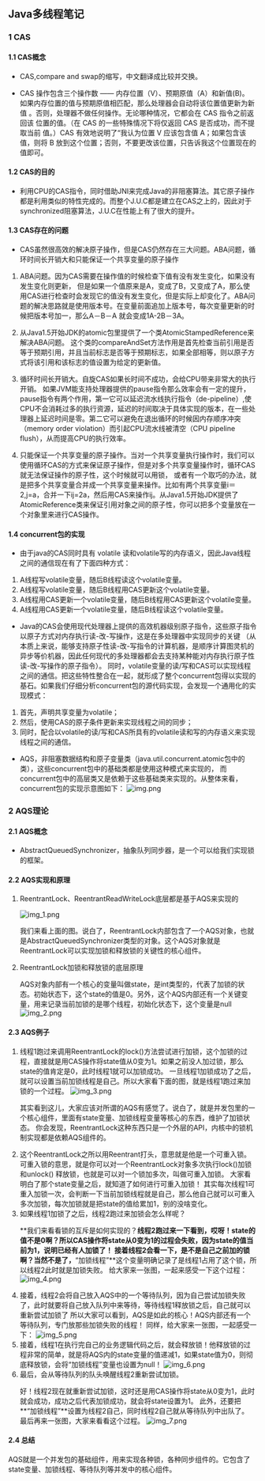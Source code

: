 ## Java多线程笔记

### 1 CAS

#### 1.1 CAS概念

* CAS,compare and swap的缩写，中文翻译成比较并交换。<p>
* CAS 操作包含三个操作数 —— 内存位置（V）、预期原值（A）和新值(B)。 如果内存位置的值与预期原值相匹配，那么处理器会自动将该位置值更新为新值 。否则，处理器不做任何操作。无论哪种情况，它都会在 CAS 指令之前返回该
  位置的值。（在 CAS 的一些特殊情况下将仅返回 CAS 是否成功，而不提取当前 值。）CAS 有效地说明了“我认为位置 V 应该包含值 A；如果包含该值，则将 B 放到这个位置；否则，不要更改该位置，只告诉我这个位置现在的值即可。

#### 1.2 CAS的目的

* 利用CPU的CAS指令，同时借助JNI来完成Java的非阻塞算法。其它原子操作都是利用类似的特性完成的。而整个J.U.C都是建立在CAS之上的，因此对于synchronized阻塞算法，J.U.C在性能上有了很大的提升。

#### 1.3 CAS存在的问题

* CAS虽然很高效的解决原子操作，但是CAS仍然存在三大问题。ABA问题，循环时间长开销大和只能保证一个共享变量的原子操作

1. ABA问题。因为CAS需要在操作值的时候检查下值有没有发生变化，如果没有发生变化则更新，
   但是如果一个值原来是A，变成了B，又变成了A，那么使用CAS进行检查时会发现它的值没有发生变化，但是实际上却变化了。ABA问题的解决思路就是使用版本号。在变量前面追加上版本号，每次变量更新的时候把版本号加一，那么A－B－A
   就会变成1A-2B－3A。

2. 从Java1.5开始JDK的atomic包里提供了一个类AtomicStampedReference来解决ABA问题。
   这个类的compareAndSet方法作用是首先检查当前引用是否等于预期引用，并且当前标志是否等于预期标志，如果全部相等，则以原子方式将该引用和该标志的值设置为给定的更新值。

3. 循环时间长开销大。自旋CAS如果长时间不成功，会给CPU带来非常大的执行开销。
   如果JVM能支持处理器提供的pause指令那么效率会有一定的提升，pause指令有两个作用，第一它可以延迟流水线执行指令（de-pipeline）,使CPU不会消耗过多的执行资源，延迟的时间取决于具体实现的版本，在一些处理器上延迟时间是零。第二它可以避免在退出循环的时候因内存顺序冲突（memory
   order violation）而引起CPU流水线被清空（CPU pipeline flush），从而提高CPU的执行效率。

4. 只能保证一个共享变量的原子操作。当对一个共享变量执行操作时，我们可以使用循环CAS的方式来保证原子操作，但是对多个共享变量操作时，循环CAS就无法保证操作的原子性，这个时候就可以用锁，
   或者有一个取巧的办法，就是把多个共享变量合并成一个共享变量来操作。比如有两个共享变量i＝2,j=a，合并一下ij=2a，然后用CAS来操作ij。从Java1.5开始JDK提供了AtomicReference类来保证引用对象之间的原子性，你可以把多个变量放在一个对象里来进行CAS操作。

#### 1.4 concurrent包的实现

* 由于java的CAS同时具有 volatile 读和volatile写的内存语义，因此Java线程之间的通信现在有了下面四种方式：

1. A线程写volatile变量，随后B线程读这个volatile变量。
2. A线程写volatile变量，随后B线程用CAS更新这个volatile变量。
3. A线程用CAS更新一个volatile变量，随后B线程用CAS更新这个volatile变量。
4. A线程用CAS更新一个volatile变量，随后B线程读这个volatile变量。

* Java的CAS会使用现代处理器上提供的高效机器级别原子指令，这些原子指令以原子方式对内存执行读-改-写操作，这是在多处理器中实现同步的关键
  （从本质上来说，能够支持原子性读-改-写指令的计算机器，是顺序计算图灵机的异步等价机器，因此任何现代的多处理器都会去支持某种能对内存执行原子性读-改-写操作的原子指令）。
  同时，volatile变量的读/写和CAS可以实现线程之间的通信。把这些特性整合在一起，就形成了整个concurrent包得以实现的基石。如果我们仔细分析concurrent包的源代码实现，会发现一个通用化的实现模式：

1. 首先，声明共享变量为volatile；
2. 然后，使用CAS的原子条件更新来实现线程之间的同步；
3. 同时，配合以volatile的读/写和CAS所具有的volatile读和写的内存语义来实现线程之间的通信。

* AQS，非阻塞数据结构和原子变量类（java.util.concurrent.atomic包中的类），这些concurrent包中的基础类都是使用这种模式来实现的，
  而concurrent包中的高层类又是依赖于这些基础类来实现的。从整体来看，concurrent包的实现示意图如下：
  ![img.png](img.png)<P>

### 2 AQS理论

#### 2.1 AQS概念

* AbstractQueuedSynchronizer，抽象队列同步器，是一个可以给我们实现锁的框架。<p>

#### 2.2 AQS实现和原理

1. ReentrantLock、ReentrantReadWriteLock底层都是基于AQS来实现的<p>
   ![img_1.png](img_1.png)<p>
   我们来看上面的图。说白了，ReentrantLock内部包含了一个AQS对象，也就是AbstractQueuedSynchronizer类型的对象。这个AQS对象就是ReentrantLock可以实现加锁和释放锁的关键性的核心组件。<p>
2. ReentrantLock加锁和释放锁的底层原理<p>
   AQS对象内部有一个核心的变量叫做state，是int类型的，代表了加锁的状态。初始状态下，这个state的值是0。另外，这个AQS内部还有一个关键变量，用来记录当前加锁的是哪个线程，初始化状态下，这个变量是null
   ![img_2.png](img_2.png)<P>

#### 2.3 AQS例子

1. 线程1跑过来调用ReentrantLock的lock()方法尝试进行加锁，这个加锁的过程，直接就是用CAS操作将state值从0变为1。如果之前没人加过锁，那么state的值肯定是0，此时线程1就可以加锁成功。
   一旦线程1加锁成功了之后，就可以设置当前加锁线程是自己。所以大家看下面的图，就是线程1跑过来加锁的一个过程。
   ![img_3.png](img_3.png)<P>
   其实看到这儿，大家应该对所谓的AQS有感觉了。说白了，就是并发包里的一个核心组件，里面有state变量、加锁线程变量等核心的东西，维护了加锁状态。
   你会发现，ReentrantLock这种东西只是一个外层的API，内核中的锁机制实现都是依赖AQS组件的。
2. 这个ReentrantLock之所以用Reentrant打头，意思就是他是一个可重入锁。 可重入锁的意思，就是你可以对一个ReentrantLock对象多次执行lock()加锁和unlock()
   释放锁，也就是可以对一个锁加多次，叫做可重入加锁。 大家看明白了那个state变量之后，就知道了如何进行可重入加锁！
   其实每次线程1可重入加锁一次，会判断一下当前加锁线程就是自己，那么他自己就可以可重入多次加锁，每次加锁就是把state的值给累加1，别的没啥变化。
3. 如果线程1加锁了之后，线程2跑过来加锁会怎么样呢？<p>
   **我们来看看锁的互斥是如何实现的？**线程2跑过来一下看到，哎呀！state的值不是0啊？所以CAS操作将state从0变为1的过程会失败，因为state的值当前为1，说明已经有人加锁了！
   接着线程2会看一下，是不是自己之前加的锁啊？当然不是了，**“加锁线程”**这个变量明确记录了是线程1占用了这个锁，所以线程2此时就是加锁失败。 给大家来一张图，一起来感受一下这个过程：
   ![img_4.png](img_4.png)
4. 接着，线程2会将自己放入AQS中的一个等待队列，因为自己尝试加锁失败了，此时就要将自己放入队列中来等待，等待线程1释放锁之后，自己就可以重新尝试加锁了
   所以大家可以看到，AQS是如此的核心！AQS内部还有一个等待队列，专门放那些加锁失败的线程！ 同样，给大家来一张图，一起感受一下：
   ![img_5.png](img_5.png)
5. 接着，线程1在执行完自己的业务逻辑代码之后，就会释放锁！他释放锁的过程非常的简单，就是将AQS内的state变量的值递减1，如果state值为0，则彻底释放锁，会将“加锁线程”变量也设置为null！
   ![img_6.png](img_6.png)
6. 最后，会从等待队列的队头唤醒线程2重新尝试加锁。<p>
   好！线程2现在就重新尝试加锁，这时还是用CAS操作将state从0变为1，此时就会成功，成功之后代表加锁成功，就会将state设置为1。 此外，还要把**“加锁线程”**设置为线程2自己，同时线程2自己就从等待队列中出队了。
   最后再来一张图，大家来看看这个过程。
   ![img_7.png](img_7.png)

#### 2.4 总结

AQS就是一个并发包的基础组件，用来实现各种锁，各种同步组件的。它包含了state变量、加锁线程、等待队列等并发中的核心组件。
